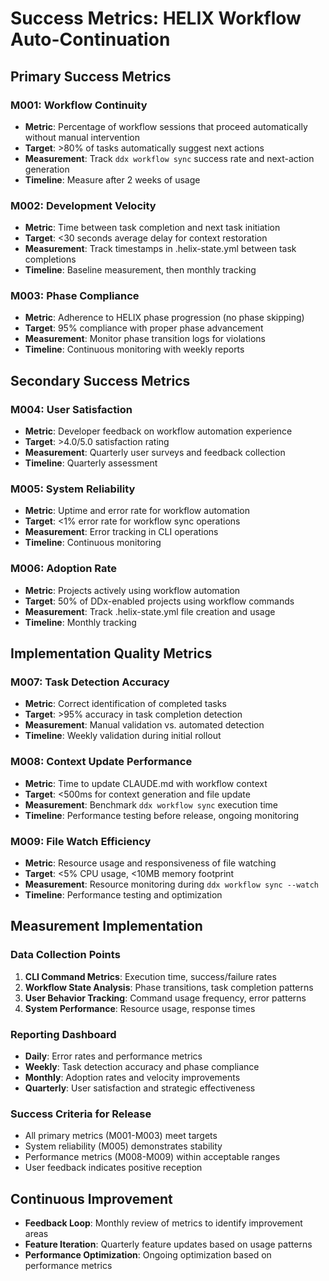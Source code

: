 # Success Metrics: HELIX Workflow Auto-Continuation

## Primary Success Metrics

### M001: Workflow Continuity
- **Metric**: Percentage of workflow sessions that proceed automatically without manual intervention
- **Target**: >80% of tasks automatically suggest next actions
- **Measurement**: Track `ddx workflow sync` success rate and next-action generation
- **Timeline**: Measure after 2 weeks of usage

### M002: Development Velocity
- **Metric**: Time between task completion and next task initiation
- **Target**: <30 seconds average delay for context restoration
- **Measurement**: Track timestamps in .helix-state.yml between task completions
- **Timeline**: Baseline measurement, then monthly tracking

### M003: Phase Compliance
- **Metric**: Adherence to HELIX phase progression (no phase skipping)
- **Target**: 95% compliance with proper phase advancement
- **Measurement**: Monitor phase transition logs for violations
- **Timeline**: Continuous monitoring with weekly reports

## Secondary Success Metrics

### M004: User Satisfaction
- **Metric**: Developer feedback on workflow automation experience
- **Target**: >4.0/5.0 satisfaction rating
- **Measurement**: Quarterly user surveys and feedback collection
- **Timeline**: Quarterly assessment

### M005: System Reliability
- **Metric**: Uptime and error rate for workflow automation
- **Target**: <1% error rate for workflow sync operations
- **Measurement**: Error tracking in CLI operations
- **Timeline**: Continuous monitoring

### M006: Adoption Rate
- **Metric**: Projects actively using workflow automation
- **Target**: 50% of DDx-enabled projects using workflow commands
- **Measurement**: Track .helix-state.yml file creation and usage
- **Timeline**: Monthly tracking

## Implementation Quality Metrics

### M007: Task Detection Accuracy
- **Metric**: Correct identification of completed tasks
- **Target**: >95% accuracy in task completion detection
- **Measurement**: Manual validation vs. automated detection
- **Timeline**: Weekly validation during initial rollout

### M008: Context Update Performance
- **Metric**: Time to update CLAUDE.md with workflow context
- **Target**: <500ms for context generation and file update
- **Measurement**: Benchmark `ddx workflow sync` execution time
- **Timeline**: Performance testing before release, ongoing monitoring

### M009: File Watch Efficiency
- **Metric**: Resource usage and responsiveness of file watching
- **Target**: <5% CPU usage, <10MB memory footprint
- **Measurement**: Resource monitoring during `ddx workflow sync --watch`
- **Timeline**: Performance testing and optimization

## Measurement Implementation

### Data Collection Points
1. **CLI Command Metrics**: Execution time, success/failure rates
2. **Workflow State Analysis**: Phase transitions, task completion patterns
3. **User Behavior Tracking**: Command usage frequency, error patterns
4. **System Performance**: Resource usage, response times

### Reporting Dashboard
- **Daily**: Error rates and performance metrics
- **Weekly**: Task detection accuracy and phase compliance
- **Monthly**: Adoption rates and velocity improvements
- **Quarterly**: User satisfaction and strategic effectiveness

### Success Criteria for Release
- All primary metrics (M001-M003) meet targets
- System reliability (M005) demonstrates stability
- Performance metrics (M008-M009) within acceptable ranges
- User feedback indicates positive reception

## Continuous Improvement
- **Feedback Loop**: Monthly review of metrics to identify improvement areas
- **Feature Iteration**: Quarterly feature updates based on usage patterns
- **Performance Optimization**: Ongoing optimization based on performance metrics